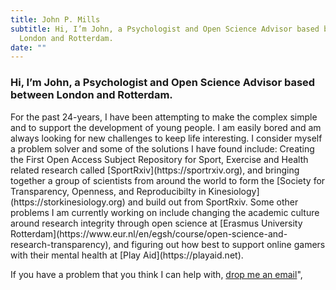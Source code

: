 ```yaml
---
title: John P. Mills
subtitle: Hi, I’m John, a Psychologist and Open Science Advisor based between
  London and Rotterdam.
date: ""
---
```

<!--StartFragment-->

### Hi, I’m John, a Psychologist and Open Science Advisor based between London and Rotterdam.

<!--EndFragment-->For the past 24-years, I have been attempting to make the complex simple and to support the development of young people. I am easily bored and am always looking for new challenges to keep life interesting. I consider myself a problem solver and some of the solutions I have found include: Creating the First Open Access Subject Repository for Sport, Exercise and Health related research called [SportRxiv](https://sportrxiv.org), and bringing together a group of scientists from around the world to form the [Society for Transparency, Openness, and Reproducibilty in Kinesiology](https://storkinesiology.org) and build out from SportRxiv. Some other problems I am currently working on include changing the academic culture around research integrity through open science at [Erasmus University Rotterdam](https://www.eur.nl/en/egsh/course/open-science-and-research-transparency), and figuring out how best to support online gamers with their mental health at [Play Aid](https://playaid.net).  

If you have a problem that you think I can help with, [drop me an email](mailto:drjpmills@gmail.com)",